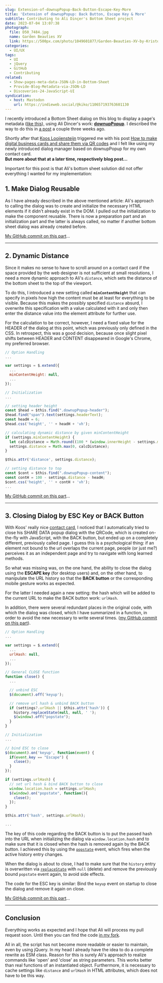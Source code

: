 ```yaml
---
slug: Extension-of-downupPopup-Back-Button-Escape-Key-More
title: 'Extension of downupPopup: Back Button, Escape Key & More'
subtitle: Contributing to Ali Dinçer's Bottom Sheet project
date: 2023-07-04 13:07:38
photograph:
  file: D50_7484.jpg
  name: Garden Beauties XV
  link: https://500px.com/photo/1049601877/Garden-Beauties-XV-by-Kristof-Zerbe/
categories:
  - UI/UX
tags:
  - UI
  - jQuery
  - GitHub
  - Contributing
related:
  - Show-pages-meta-data-JSON-LD-in-Bottom-Sheet
  - Provide-Blog-Metadata-via-JSON-LD
  - Discoveries-24-JavaScript-UI
syndication:
  - host: Mastodon
    url: https://indieweb.social/@kiko/110657193763601130
---
```


I recently introduced a Bottom Sheet dialog on this blog to display a page's metadata (<a href="javascript:dialog.pageMeta()">like this</a>), using Ali Dincer's work: [**downupPopup**](https://downuppopupjs.dincerali.com/). I described the way to do this in [a post](/post/Show-pages-meta-data-JSON-LD-in-Bottom-Sheet/) a couple three weeks ago.

Shortly after that [Koos Looijensteijn](https://octodon.social/@koos) triggered me with his post [How to make digital business cards and share them via QR codes](https://www.kooslooijesteijn.net/blog/digital-business-cards-vcard-qr-code-website) and I felt like using my newly introduced dialog manager based on downupPopup for my own contact card.  
**But more about that at a later time, respectively blog post...**

Important for this post is that Ali's bottom sheet solution did not offer everything I wanted for my implementation:

## 1. Make Dialog Reusable

As I have already described in the above mentioned article: Ali's approach to calling the dialog was to create and initialize the necessary HTML elements if it didn't already exist in the DOM. I pulled out the initialization to make the component reusable. There is now a preparation part and an initialization part and the latter is always called, no matter if another bottom sheet dialog was already created before.

[My GitHub commit on this part](https://github.com/ali-dincer/downupPopup.js/pull/2/commits/f3751ca56c4809decc1ec3845e5c301a13292773)...

<!-- more -->

---

## 2. Dynamic Distance

Since it makes no sense to have to scroll around on a contact card if the space provided by the web designer is not sufficient at small resolutions, I need a more dynamic approach to Ali's *``distance``*, which sets the distance of the bottom sheet to the top of the viewport. 

To do this, I introduced a new setting called **``minContentHeight``** that can specify in pixels how high the content must be at least for everything to be visible. Because this makes the possibly specified ``distance`` absurd,  I overwrite this specification with a value calculated with it and only then enter the distance value into the element attribute for further use. 

For the calculation to be correct, however, I need a fixed value for the HEADER of the dialog at this point, which was previously only defined in the CSS. In retrospect, this was a good decision, because once slight pixel shifts between HEADER and CONTENT disappeared in Google's Chrome, my preferred browser.

```js downupPopup.js
// Option Handling
...

var settings = $.extend({
  ...
  minContentHeight: null,
  ...
});

// Initialization
...

// setting header height
const $head = $this.find(".downupPopup-header");
$head.find("span").text(settings.headerText);
const headH = 6;
$head.css('height', '' + headH + 'vh');

// calculating dynamic distance by given minContentHeight
if (settings.minContentHeight) { 
  let calcDistance = Math.round((100 * (window.innerHeight - settings.minContentHeight) / window.innerHeight)) - headH;
  settings.distance = Math.max(0, calcDistance);
}

$this.attr('distance', settings.distance);

// setting distance to top
const $cont = $this.find(".downupPopup-content");
const contH = 100 - settings.distance - headH;
$cont.css('height', '' + contH + 'vh');
...
```

[My GitHub commit on this part](https://github.com/ali-dincer/downupPopup.js/pull/2/commits/0b1b72a4dd5ceb4b1436540a44c24f256f92a1ad)...

---

## 3. Closing Dialog by ESC Key or BACK Button

With Koos' really nice [contact card](https://www.fortomorrow.eu/en/contact/koos), I noticed that I automatically tried to close his SHARE DATA popup dialog with the QRCode, which is created on-the-fly with JavaScript, with the BACK button, but ended up on a completely different, previously called page. I guess this is a psychological thing: if an element not bound to the url overlaps the current page, people (or just me?) perceives it as an independent page and try to navigate with long learned methods.

So what was missing was, on the one hand, the ability to close the dialog using the **ESCAPE key** (for desktop users) and, on the other hand, to manipulate the URL history so that the **BACK button** or the corresponding mobile gesture works as expected.

For the latter I needed again a new setting: the hash which will be added to the current URL to make the BACK button work: ``urlHash``. 

In addition, there were several redundant places in the original code, with which the dialog was closed, which I have summarized in a function, in order to avoid the new necessary to write several times. ([my GitHub commit on this part](https://github.com/ali-dincer/downupPopup.js/pull/2/commits/fa0e119b42a444f1cb671d02381029f662d94591)).

```js downupPopup.js
// Option Handling
...

var settings = $.extend({
  ...
  urlHash: null,
  ...
});

// General CLOSE function
function close() {
  ...

  // unbind ESC
  $(document).off('keyup');

  // remove url hash & unbind BACK button
  if (settings?.urlHash || $this.attr('hash')) {
    history.replaceState(null, null, ' ');
    $(window).off("popstate");
  }
}

// Initialization
...

// bind ESC to close
$(document).on('keyup', function(event) {
  if(event.key == "Escape") {
    close();
  }
});

if (settings.urlHash) {
  // set url hash & bind BACK button to close
  window.location.hash = settings.urlHash;
  $(window).on("popstate", function(){
    close();
  });
}

$this.attr('hash', settings.urlHash);

...
```

The key of this code regarding the BACK button is to put the passed hash into the URL when initializing the dialog via ``window.location.hash`` and to make sure that it is closed when the hash is removed again by the BACK button. I achieved this by using the [``popstate``](https://developer.mozilla.org/en-US/docs/Web/API/Window/popstate_event) event, which fires when the active history entry changes.

When the dialog is about to close, I had to make sure that the ``history`` entry is overwritten via [``replaceState``](https://developer.mozilla.org/en-US/docs/Web/API/History/replaceState) with ``null`` (delete) and remove the previously bound ``popstate`` event again, to avoid side effects.

The code for the ESC key is similar: Bind the ``keyup`` event on startup to close the dialog and remove it again on close.

[My GitHub commit on this part](https://github.com/ali-dincer/downupPopup.js/pull/2/commits/1577a0e6306f75101afb09dc05f7abf80dc29e40)...

---

## Conclusion

Everything works as expected and I hope that Ali will process my pull request soon. Until then you can find the code [in my fork](https://github.com/kristofzerbe/downupPopup.js).

All in all, the script has not become more readable or easier to maintain, even by using jQuery. In my head I already have the idea to do a complete rewrite as ESM class. Reason for this is surely Ali's approach to realize commands like 'open' and 'close' as string parameters. This works better than real functions of an instantiated object. Furthermore, it is necessary to cache settings like ``distance`` and ``urlHash`` in HTML attributes, which does not have to be this way.
